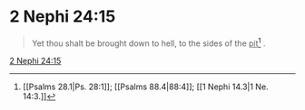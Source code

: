 # 2 Nephi 24:15

> Yet thou shalt be brought down to hell, to the sides of the <u>pit</u>[^a] .

[2 Nephi 24:15](https://www.churchofjesuschrist.org/study/scriptures/bofm/2-ne/24?lang=eng&id=p15#p15)


[^a]: [[Psalms 28.1|Ps. 28:1]]; [[Psalms 88.4|88:4]]; [[1 Nephi 14.3|1 Ne. 14:3.]]
